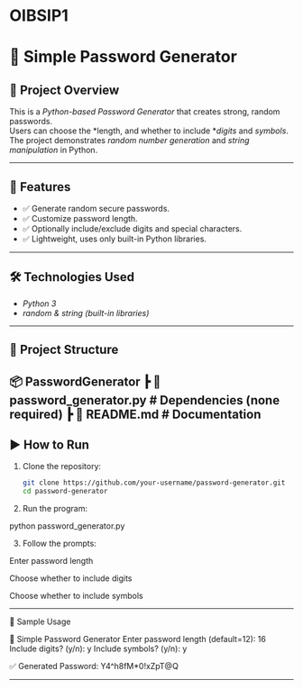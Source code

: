 # OIBSIP1
# 🔐 Simple Password Generator

## 📌 Project Overview
This is a *Python-based Password Generator* that creates strong, random passwords.  
Users can choose the *length, and whether to include **digits* and *symbols*.  
The project demonstrates *random number generation* and *string manipulation* in Python.

---

## 🚀 Features
- ✅ Generate random secure passwords.  
- ✅ Customize password length.  
- ✅ Optionally include/exclude digits and special characters.  
- ✅ Lightweight, uses only built-in Python libraries.  

---

## 🛠️ Technologies Used
- *Python 3*
- *random & string (built-in libraries)*

---

## 📂 Project Structure

📦  PasswordGenerator ┣ 📜 password_generator.py #
 Dependencies (none required) ┣ 📜 README.md #
 Documentation
---

## ▶️ How to Run

1. Clone the repository:
   ```bash
   git clone https://github.com/your-username/password-generator.git
   cd password-generator

2. Run the program:

python password_generator.py

3. Follow the prompts:

Enter password length

Choose whether to include digits

Choose whether to include symbols

---

📜 Sample Usage

🔐 Simple Password Generator
Enter password length (default=12): 16
Include digits? (y/n): y
Include symbols? (y/n): y

✅ Generated Password: Y4^h8fM*0!xZpT@Q

---
